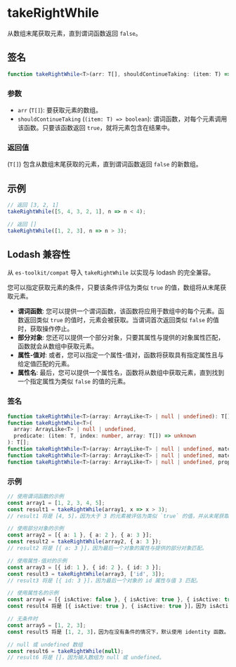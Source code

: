 # takeRightWhile

从数组末尾获取元素，直到谓词函数返回 `false`。

## 签名

```typescript
function takeRightWhile<T>(arr: T[], shouldContinueTaking: (item: T) => boolean): T[];
```

### 参数

- `arr` (`T[]`): 要获取元素的数组。
- `shouldContinueTaking` (`(item: T) => boolean`): 谓词函数，对每个元素调用该函数。只要该函数返回 `true`，就将元素包含在结果中。

### 返回值

(`T[]`) 包含从数组末尾获取的元素，直到谓词函数返回 `false` 的新数组。

## 示例

```typescript
// 返回 [3, 2, 1]
takeRightWhile([5, 4, 3, 2, 1], n => n < 4);

// 返回 []
takeRightWhile([1, 2, 3], n => n > 3);
```

## Lodash 兼容性

从 `es-toolkit/compat` 导入 `takeRightWhile` 以实现与 lodash 的完全兼容。

您可以指定获取元素的条件，只要该条件评估为类似 `true` 的值，数组将从末尾获取元素。

- **谓词函数**: 您可以提供一个谓词函数，该函数将应用于数组中的每个元素。函数返回类似 `true` 的值时，元素会被获取。当谓词首次返回类似 `false` 的值时，获取操作停止。
- **部分对象**: 您还可以提供一个部分对象，只要其属性与提供的对象属性匹配，函数就会从数组中获取元素。
- **属性-值对**: 或者，您可以指定一个属性-值对，函数将获取具有指定属性且与给定值匹配的元素。
- **属性名**: 最后，您可以提供一个属性名，函数将从数组中获取元素，直到找到一个指定属性为类似 `false` 的值的元素。

### 签名

```typescript
function takeRightWhile<T>(array: ArrayLike<T> | null | undefined): T[];
function takeRightWhile<T>(
  array: ArrayLike<T> | null | undefined,
  predicate: (item: T, index: number, array: T[]) => unknown
): T[];
function takeRightWhile<T>(array: ArrayLike<T> | null | undefined, matches: Partial<T>): T[];
function takeRightWhile<T>(array: ArrayLike<T> | null | undefined, matchesProperty: [keyof T, unknown]): T[];
function takeRightWhile<T>(array: ArrayLike<T> | null | undefined, property: PropertyKey): T[];
```

### 示例

```typescript
// 使用谓词函数的示例
const array1 = [1, 2, 3, 4, 5];
const result1 = takeRightWhile(array1, x => x > 3);
// result1 将是 [4, 5]，因为大于 3 的元素被评估为类似 `true` 的值，并从末尾获取，而首次遇到小于或等于 3 的值时停止。

// 使用部分对象的示例
const array2 = [{ a: 1 }, { a: 2 }, { a: 3 }];
const result2 = takeRightWhile(array2, { a: 3 });
// result2 将是 [{ a: 3 }]，因为最后一个对象的属性与提供的部分对象匹配。

// 使用属性-值对的示例
const array3 = [{ id: 1 }, { id: 2 }, { id: 3 }];
const result3 = takeRightWhile(array3, ['id', 3]);
// result3 将是 [{ id: 3 }]，因为最后一个对象的 id 属性与值 3 匹配。

// 使用属性名的示例
const array4 = [{ isActive: false }, { isActive: true }, { isActive: true }];
const result4 将是 [{ isActive: true }, { isActive: true }]，因为 isActive 属性被评估为类似 `true` 的值，并从末尾获取。

// 无条件时
const array5 = [1, 2, 3];
const result5 将是 [1, 2, 3]，因为在没有条件的情况下，默认使用 identity 函数。

// null 或 undefined 数组
const result6 = takeRightWhile(null);
// result6 将是 []，因为输入数组为 null 或 undefined。
```
